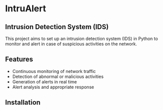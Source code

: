# IntruAlert

## Intrusion Detection System (IDS)

This project aims to set up an intrusion detection system (IDS) in Python to monitor and alert in case of suspicious activities on the network.
## Features

- Continuous monitoring of network traffic
- Detection of abnormal or malicious activities
- Generation of alerts in real time
- Alert analysis and appropriate response

## Installation
